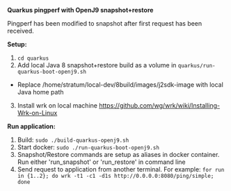 **Quarkus pingperf with OpenJ9 snapshot+restore**

Pingperf has been modified to snapshot after first request has been received.

**Setup:**
1. `cd quarkus`
2. Add local Java 8 snapshot+restore build as a volume in `quarkus/run-quarkus-boot-openj9.sh`
- Replace /home/stratum/local-dev/8build/images/j2sdk-image with local Java home path
3. Install wrk on local machine https://github.com/wg/wrk/wiki/Installing-Wrk-on-Linux

**Run application:**
1. Build: `sudo ./build-quarkus-openj9.sh`
2. Start docker: `sudo ./run-quarkus-boot-openj9.sh`
3. Snapshot/Restore commands are setup as aliases in docker container. Run either 'run_snapshot' or 'run_restore' in command line
4. Send request to application from another terminal. For example: `for run in {1..2}; do wrk -t1 -c1 -d1s http://0.0.0.0:8080/ping/simple; done`
